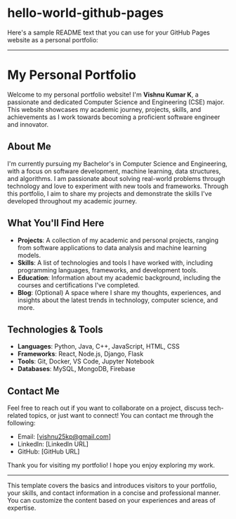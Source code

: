 # hello-world-github-pages


Here's a sample README text that you can use for your GitHub Pages website as a personal portfolio:

---

# My Personal Portfolio

Welcome to my personal portfolio website! I'm **Vishnu Kumar K**, a passionate and dedicated Computer Science and Engineering (CSE) major. This website showcases my academic journey, projects, skills, and achievements as I work towards becoming a proficient software engineer and innovator.

## About Me

I'm currently pursuing my Bachelor's in Computer Science and Engineering, with a focus on software development, machine learning, data structures, and algorithms. I am passionate about solving real-world problems through technology and love to experiment with new tools and frameworks. Through this portfolio, I aim to share my projects and demonstrate the skills I've developed throughout my academic journey.

## What You'll Find Here

- **Projects**: A collection of my academic and personal projects, ranging from software applications to data analysis and machine learning models.
- **Skills**: A list of technologies and tools I have worked with, including programming languages, frameworks, and development tools.
- **Education**: Information about my academic background, including the courses and certifications I've completed.
- **Blog**: (Optional) A space where I share my thoughts, experiences, and insights about the latest trends in technology, computer science, and more.

## Technologies & Tools

- **Languages**: Python, Java, C++, JavaScript, HTML, CSS
- **Frameworks**: React, Node.js, Django, Flask
- **Tools**: Git, Docker, VS Code, Jupyter Notebook
- **Databases**: MySQL, MongoDB, Firebase

## Contact Me

Feel free to reach out if you want to collaborate on a project, discuss tech-related topics, or just want to connect! You can contact me through the following:

- Email: [vishnu25kp@gmail.com]
- LinkedIn: [LinkedIn URL]
- GitHub: [GitHub URL]

Thank you for visiting my portfolio! I hope you enjoy exploring my work.

---

This template covers the basics and introduces visitors to your portfolio, your skills, and contact information in a concise and professional manner. You can customize the content based on your experiences and areas of expertise.
